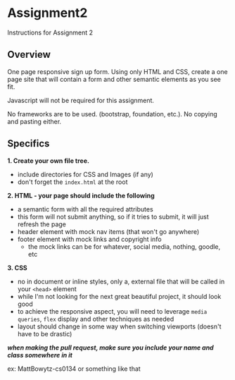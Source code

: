 # Assignment2

Instructions for Assignment 2


## Overview

One page responsive sign up form. Using only HTML and CSS, create a one page site that will contain a form and other semantic elements as you see fit.

Javascript will not be required for this assignment.

No frameworks are to be used. (bootstrap, foundation, etc.). No copying and pasting either.
## Specifics

**1. Create your own file tree.**
 - include directories for CSS and Images (if any)
 - don't forget the `index.html` at the root
 
**2. HTML - your page should include the following**
 - a semantic form with all the required attributes
 - this form will not submit anything, so if it tries to submit, it will just refresh the page
 - header element with mock nav items (that won't go anywhere)
 - footer element with mock links and copyright info
   - the mock links can be for whatever, social media, nothing, goodle, etc
   
**3. CSS**
 - no in document or inline styles, only a, external file that will be called in your `<head>` element
 - while I'm not looking for the next great beautiful project, it should look good
 - to achieve the responsive aspect, you will need to leverage `media queries`, `flex` display and other techniques as needed
 - layout should change in some way when switching viewports (doesn't have to be drastic)

***when making the pull request, make sure you include your name and class somewhere in it***

ex: MattBowytz-cs0134 or something like that